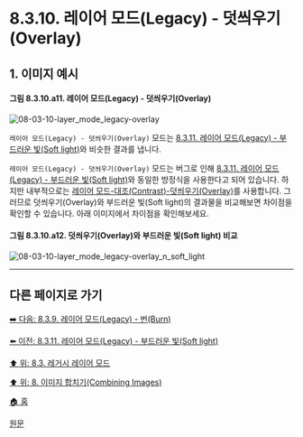 # 8.3.10. 레이어 모드(Legacy) - 덧씌우기(Overlay)
## 1. 이미지 예시
#### 그림 8.3.10.a11. 레이어 모드(Legacy) - 덧씌우기(Overlay)
![08-03-10-layer_mode_legacy-overlay](https://github.com/wonder13662/gimp/assets/15767104/9fe1280c-6dae-4504-83c7-32dab441fc99)

`레이어 모드(Legacy) - 덧씌우기(Overlay)` 모드는 [8.3.11. 레이어 모드(Legacy) - 부드러운 빛(Soft light)](./08-03-legacy-layer-modesx-11-contrast_layer_mode-soft_light.md)와 비슷한 결과를 냅니다.

`레이어 모드(Legacy) - 덧씌우기(Overlay)` 모드는 버그로 인해 [8.3.11. 레이어 모드(Legacy) - 부드러운 빛(Soft light)](./08-03-legacy-layer-modesx-11-contrast_layer_mode-soft_light.md)와 동일한 방정식을 사용한다고 되어 있습니다. 하지만 내부적으로는 [레이어 모드-대조(Contrast)-덧씌우기(Overlay)](https://wonder13662.github.io/gimp/2.10.36_ko/08-02-04-contrast-layer-modes.html#1-%EB%8D%A7%EC%94%8C%EC%9A%B0%EA%B8%B0overlay)를 사용합니다. 그러므로 덧씌우기(Overlay)와 부드러운 빛(Soft light)의 결과물을 비교해보면 차이점을 확인할 수 있습니다. 아래 이미지에서 차이점을 확인해보세요.

#### 그림 8.3.10.a12. 덧씌우기(Overlay)와 부드러운 빛(Soft light) 비교
![08-03-10-layer_mode_legacy-overlay_n_soft_light](https://github.com/wonder13662/gimp/assets/15767104/e05d2c78-3c7e-4853-aa4f-7b58f897dfc9)

***

## 다른 페이지로 가기
[➡️ 다음: 8.3.9. 레이어 모드(Legacy) - 번(Burn)](./08-03-legacy-layer-modesx-09-darken_layer_mode-burn.md)

[⬅️ 이전: 8.3.11. 레이어 모드(Legacy) - 부드러운 빛(Soft light)](./08-03-legacy-layer-modesx-11-contrast_layer_mode-soft_light.md)

[⬆️ 위: 8.3. 레거시 레이어 모드](./08-03-legacy-layer-modes.md)

[⬆️ 위: 8. 이미지 합치기(Combining Images)](./08-00-combining-images.md)

[🏠 홈](./00-home.md)

[원문](https://docs.gimp.org/2.10/ko/gimp-concepts-layer-modes-legacy.html)